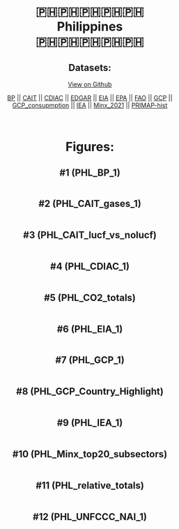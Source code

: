 
<center>
<h1 align="center">
🇵🇭🇵🇭🇵🇭🇵🇭🇵🇭
<br>
Philippines
<br>
🇵🇭🇵🇭🇵🇭🇵🇭🇵🇭
</h1>
<h2>Datasets:</h2>
<p><a href="https://github.com/dquintani/GreenhouseData/tree/master/country_data/PHL_Philippines/data">View on Github</a>
<br></p><p><a href="data/PHL_BP.csv">BP</a> || <a href="data/PHL_CAIT.csv">CAIT</a> || <a href="data/PHL_CDIAC.csv">CDIAC</a> || <a href="data/PHL_EDGAR.csv">EDGAR</a> || <a href="data/PHL_EIA.csv">EIA</a> || <a href="data/PHL_EPA.csv">EPA</a> || <a href="data/PHL_FAO.csv">FAO</a> || <a href="data/PHL_GCP.csv">GCP</a> || <a href="data/PHL_GCP_consupmption.csv">GCP_consupmption</a> || <a href="data/PHL_IEA.csv">IEA</a> || <a href="data/PHL_Minx_2021.csv">Minx_2021</a> || <a href="data/PHL_PRIMAP-hist.csv">PRIMAP-hist</a></p><p><br></p>
<h1>Figures:</h1><h2>#1 (PHL_BP_1)</h2>
<p><img alt="" src="figures/PHL_BP_1.png" /></p><h2>#2 (PHL_CAIT_gases_1)</h2>
<p><img alt="" src="figures/PHL_CAIT_gases_1.png" /></p><h2>#3 (PHL_CAIT_lucf_vs_nolucf)</h2>
<p><img alt="" src="figures/PHL_CAIT_lucf_vs_nolucf.png" /></p><h2>#4 (PHL_CDIAC_1)</h2>
<p><img alt="" src="figures/PHL_CDIAC_1.png" /></p><h2>#5 (PHL_CO2_totals)</h2>
<p><img alt="" src="figures/PHL_CO2_totals.png" /></p><h2>#6 (PHL_EIA_1)</h2>
<p><img alt="" src="figures/PHL_EIA_1.png" /></p><h2>#7 (PHL_GCP_1)</h2>
<p><img alt="" src="figures/PHL_GCP_1.png" /></p><h2>#8 (PHL_GCP_Country_Highlight)</h2>
<p><img alt="" src="figures/PHL_GCP_Country_Highlight.png" /></p><h2>#9 (PHL_IEA_1)</h2>
<p><img alt="" src="figures/PHL_IEA_1.png" /></p><h2>#10 (PHL_Minx_top20_subsectors)</h2>
<p><img alt="" src="figures/PHL_Minx_top20_subsectors.png" /></p><h2>#11 (PHL_relative_totals)</h2>
<p><img alt="" src="figures/PHL_relative_totals.png" /></p><h2>#12 (PHL_UNFCCC_NAI_1)</h2>
<p><img alt="" src="figures/PHL_UNFCCC_NAI_1.png" /></p>